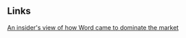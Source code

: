 ## Links
[An insider's view of how Word came to dominate the market](https://web.archive.org/web/20070311025651/http://blogs.msdn.com/chris_pratley/archive/2004/04/27/120944.aspx)  
